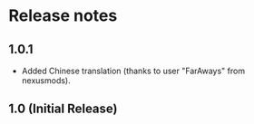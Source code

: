﻿# Release notes
## 1.0.1
* Added Chinese translation (thanks to user "FarAways" from nexusmods).

## 1.0 (Initial Release)
